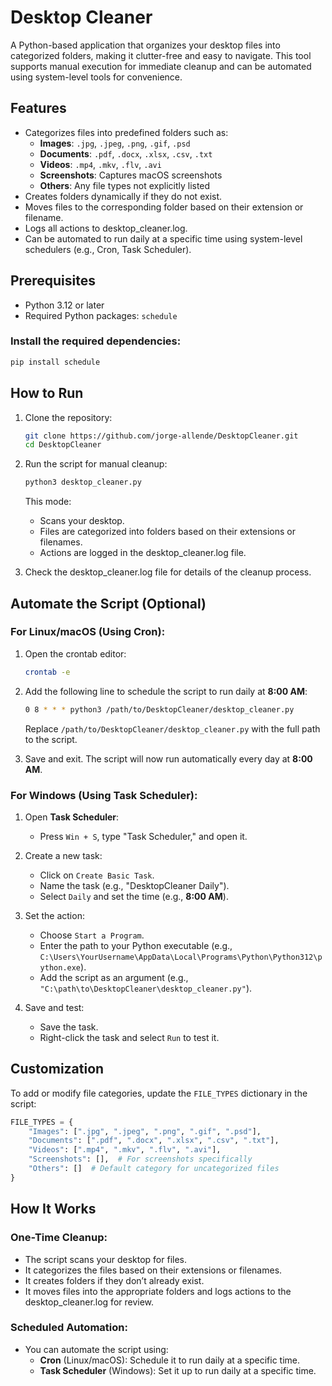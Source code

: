 # Desktop Cleaner

A Python-based application that organizes your desktop files into categorized folders, making it clutter-free and easy to navigate. This tool supports manual execution for immediate cleanup and can be automated using system-level tools for convenience.

## Features

- Categorizes files into predefined folders such as:
  - **Images**: `.jpg`, `.jpeg`, `.png`, `.gif`, `.psd`
  - **Documents**: `.pdf`, `.docx`, `.xlsx`, `.csv`, `.txt`
  - **Videos**: `.mp4`, `.mkv`, `.flv`, `.avi`
  - **Screenshots**: Captures macOS screenshots
  - **Others**: Any file types not explicitly listed
- Creates folders dynamically if they do not exist.
- Moves files to the corresponding folder based on their extension or filename.
- Logs all actions to desktop_cleaner.log.
- Can be automated to run daily at a specific time using system-level schedulers (e.g., Cron, Task Scheduler).

## Prerequisites

- Python 3.12 or later
- Required Python packages: `schedule`

### Install the required dependencies:

```bash
pip install schedule
```

## How to Run

1. Clone the repository:

   ```bash
   git clone https://github.com/jorge-allende/DesktopCleaner.git
   cd DesktopCleaner
   ```

2. Run the script for manual cleanup:

   ```bash
   python3 desktop_cleaner.py
   ```

   This mode:

   - Scans your desktop.
   - Files are categorized into folders based on their extensions or filenames.
   - Actions are logged in the desktop_cleaner.log file.

3. Check the desktop_cleaner.log file for details of the cleanup process.

## Automate the Script (Optional)

### **For Linux/macOS (Using Cron):**

1. Open the crontab editor:

   ```bash
   crontab -e
   ```

2. Add the following line to schedule the script to run daily at **8:00 AM**:

   ```bash
   0 8 * * * python3 /path/to/DesktopCleaner/desktop_cleaner.py
   ```

   Replace `/path/to/DesktopCleaner/desktop_cleaner.py` with the full path to the script.

3. Save and exit. The script will now run automatically every day at **8:00 AM**.

### **For Windows (Using Task Scheduler):**

1. Open **Task Scheduler**:

   - Press `Win + S`, type "Task Scheduler," and open it.

2. Create a new task:

   - Click on `Create Basic Task`.
   - Name the task (e.g., "DesktopCleaner Daily").
   - Select `Daily` and set the time (e.g., **8:00 AM**).

3. Set the action:

   - Choose `Start a Program`.
   - Enter the path to your Python executable (e.g., `C:\Users\YourUsername\AppData\Local\Programs\Python\Python312\python.exe`).
   - Add the script as an argument (e.g., `"C:\path\to\DesktopCleaner\desktop_cleaner.py"`).

4. Save and test:
   - Save the task.
   - Right-click the task and select `Run` to test it.

## Customization

To add or modify file categories, update the `FILE_TYPES` dictionary in the script:

```python
FILE_TYPES = {
    "Images": [".jpg", ".jpeg", ".png", ".gif", ".psd"],
    "Documents": [".pdf", ".docx", ".xlsx", ".csv", ".txt"],
    "Videos": [".mp4", ".mkv", ".flv", ".avi"],
    "Screenshots": [],  # For screenshots specifically
    "Others": []  # Default category for uncategorized files
}
```

## How It Works

### One-Time Cleanup:

- The script scans your desktop for files.
- It categorizes the files based on their extensions or filenames.
- It creates folders if they don’t already exist.
- It moves files into the appropriate folders and logs actions to the desktop_cleaner.log for review.

### Scheduled Automation:

- You can automate the script using:
  - **Cron** (Linux/macOS): Schedule it to run daily at a specific time.
  - **Task Scheduler** (Windows): Set it up to run daily at a specific time.
